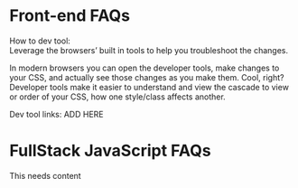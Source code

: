 # Front-end FAQs  

 How to dev tool:  
  Leverage the browsers’ built in tools to help you troubleshoot the changes.   

  In modern browsers you can open the developer tools, make changes to your CSS, and actually  see those changes as you make them. Cool, right?  
  Developer tools make it easier to understand and view the cascade to view or order of  your CSS, how one style/class affects another.

  Dev tool links:  ADD HERE  



# FullStack JavaScript FAQs
This needs content  
